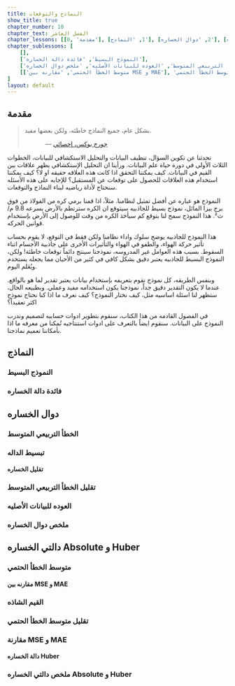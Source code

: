 ```yaml
---
title: النماذج والتوقعات
show_title: true
chapter_number: 10
chapter_text: الفصل العاشر
chapter_lessons: [[0, 'مقدمة'], [1, 'النماذج'], [2, 'دوال الخساره'], [3, 'دالتي الخساره Absolute و Huber']]
chapter_sublessons: [
    [],
    ['النموذج البسيط', 'فائدة دالة الخساره'],
    ['الخطأ التربيعي المتوسط', ['تبسيط الداله','تقليل الخساره'], 'تقليل الخطأ التربيعي المتوسط', 'العوده للبيانات الأصليه', 'ملخص دوال الخساره'],
    [['متوسط الخطأ الحتمي', 'مقارنه بين MSE و MAE'], 'القيم الشاذه', 'تقليل متوسط الخطأ الحتمي', ['مقارنة MSE و MAE', 'دالة الخساره Huber'], 'ملخص دالتي الخساره Absolute و Huber']
]
layout: default
---
```


## مقدمة

> بشكل عام، جميع النماذج خاطئه، ولكن بعضها مفيد.
>
> &nbsp;&nbsp;&nbsp;&nbsp;&nbsp;&nbsp;&nbsp;&nbsp;&nbsp;&nbsp;&nbsp;&nbsp;— [جورج بوكس، إحصائي](https://www.wikiwand.com/en/George_E._P._Box)

تحدثنا عن تكوين السؤال، تنظيف البيانات والتحليل الاستكشافي للبيانات، الخطوات الثلاث الأولى في دورة حياة علم البيانات. ورأينا ان التحليل الإستكشافي يظهر علاقات بين القيم في البيانات. كيف يمكننا التحقق اذا كانت هذه العلاقه حقيقه او لا؟ كيف يمكننا استخدام هذه العلاقات للحصول على توقعات عن المستقبل؟ للإجابه على هذه الأسئله سنحتاج لأداة رياضيه لبناء النماذج والتوقعات.

النموذج هو عباره عن أفضل تمثيل لنظامنا. مثلاً، اذا قمنا برمي كره من الفولاذ من فوق برج بيزا المائل، نموذج بسيط للجاذبيه سيتوقع ان الكره سترتطم بالأرض بسرعه 9.8 م/ث². هذا النموذج سمح لنا بتوقع كم سيأخذ الكره من وقت للوصول إلى الأرض بإستخدام قوانين الحركه.

هذا النموذج للجاذبيه يوضح سلوك واداء نظامنا ولكن فقط في التوقع، لا يقوم بحساب تأثير حركة الهواء، والطفو في الهواء والتأثيرات الأخرى على جاذبية الأجسام اثناء السقوط. بسبب هذه العوامل غير المدروسه، نموذجنا سينتج دائماً توقعات خاطئة! ولكن، النموذج البسيط للجاذبيه يعتبر دقيق بشكل كافي في كثير من الأحيان مما يجعله يستخدم ويُعَلم اليوم.

وبنفس الطريقه، كل نموذج نقوم بتعريفه بإستخدام بيانات يعتبر تقدير لما هو بالواقع. عندما لا يكون التقدير دقيق جداً، نموذجنا يكون استخدامه مفيد وعملي. وبطبيعه الحال، ستظهر لنا اسئلة اساسيه مثل، كيف نختار النموذج؟ كيف نعرف ما اذا كنا نحتاج نموذج اكثر تعقيداً؟

في الفصول القادمه من هذا الكتاب، سنقوم بتطوير ادوات حسابيه لتصميم وندرب النموذج على البيانات. سنقوم ايضاً بالتعرف على ادوات استنتاجيه تُمكنا من معرفه ما اذا بأمكاننا تعميم نماذجنا.


## النماذج

### النموذج البسيط

### فائدة دالة الخساره

## دوال الخساره

### الخطأ التربيعي المتوسط

### تبسيط الداله

#### تقليل الخساره

### تقليل الخطأ التربيعي المتوسط

### العوده للبيانات الأصليه

### ملخص دوال الخساره

## دالتي الخساره Absolute و Huber

### متوسط الخطأ الحتمي

#### مقارنه بين MSE و MAE

### القيم الشاذه

### تقليل متوسط الخطأ الحتمي

### مقارنة MSE و MAE

#### دالة الخساره Huber

### ملخص دالتي الخساره Absolute و Huber